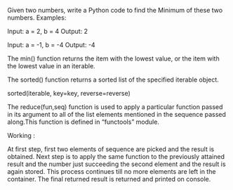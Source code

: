 Given two numbers, write a Python code to find the Minimum of these two numbers. Examples:

Input: a = 2, b = 4
Output: 2

Input: a = -1, b = -4
Output: -4

<!-- min() -->
The min() function returns the item with the lowest value, or the item with the lowest value in an iterable.

<!-- Sorted -->
The sorted() function returns a sorted list of the specified iterable object.

sorted(iterable, key=key, reverse=reverse)


<!-- Reduce -->
The reduce(fun,seq) function is used to apply a particular function passed in its argument to all of the list elements mentioned in the sequence passed along.This function is defined in “functools” module.

Working :  

At first step, first two elements of sequence are picked and the result is obtained.
Next step is to apply the same function to the previously attained result and the number just succeeding the second element and the result is again stored.
This process continues till no more elements are left in the container.
The final returned result is returned and printed on console.
